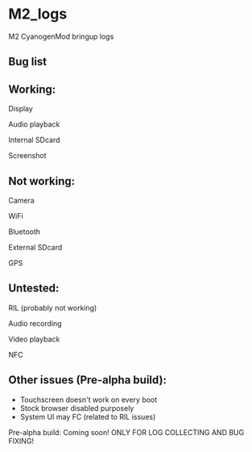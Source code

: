 M2_logs
=======

M2 CyanogenMod bringup logs


Bug list
----------


Working:
--------
Display

Audio playback

Internal SDcard

Screenshot

Not working:
-----------
Camera

WiFi

Bluetooth

External SDcard

GPS

Untested:
--------
RIL (probably not working)

Audio recording

Video playback

NFC

Other issues (Pre-alpha build):
--------------------------------
- Touchscreen doesn't work on every boot
- Stock browser disabled purposely
- System UI may FC (related to RIL issues)

Pre-alpha build: Coming soon!
ONLY FOR LOG COLLECTING AND BUG FIXING!
